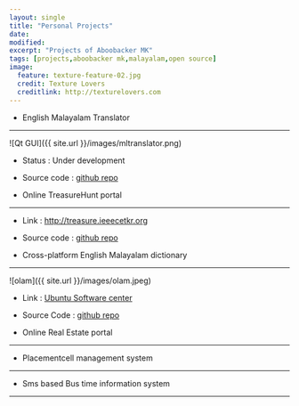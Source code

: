 ```yaml
---
layout: single
title: "Personal Projects"
date: 
modified:
excerpt: "Projects of Aboobacker MK"
tags: [projects,aboobacker mk,malayalam,open source]
image:
  feature: texture-feature-02.jpg
  credit: Texture Lovers
  creditlink: http://texturelovers.com
---
```

* English Malayalam Translator
---------------------
![Qt GUI]({{ site.url }}/images/mltranslator.png)
* Status : Under development
* Source code : [github repo](https://github.com/tachyons/mltranslator)

* Online TreasureHunt portal
---------------------
* Link : http://treasure.ieeecetkr.org
* Source code : [github repo](https://github.com/tachyons/treasure_hunt)

* Cross-platform English Malayalam dictionary
---------------------
![olam]({{ site.url }}/images/olam.jpeg)
* Link : [Ubuntu Software center ](https://apps.ubuntu.com/cat/applications/olam/)
* Source Code : [github repo](https://github.com/tachyons/olam)

* Online Real Estate portal
---------------------

* Placementcell management system
---------------------

* Sms based Bus time information system
---------------------

